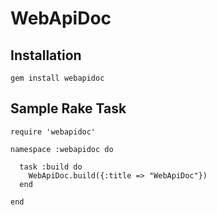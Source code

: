 # WebApiDoc

## Installation

    gem install webapidoc

## Sample Rake Task

    require 'webapidoc'

    namespace :webapidoc do

      task :build do
        WebApiDoc.build({:title => "WebApiDoc"})
      end

    end
